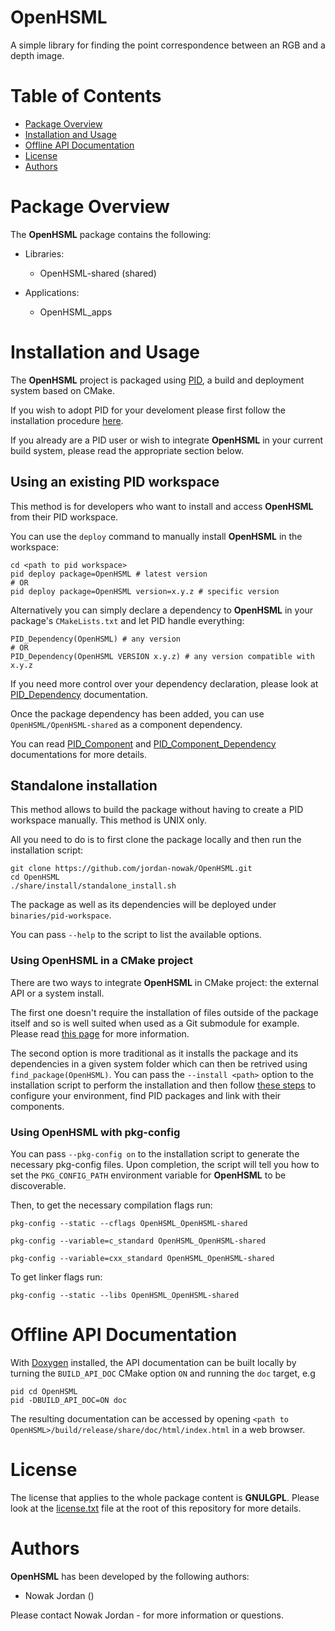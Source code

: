 
OpenHSML
==============

A simple library for finding the point correspondence between an RGB and a depth image.

# Table of Contents
 - [Package Overview](#package-overview)
 - [Installation and Usage](#installation-and-usage)
 - [Offline API Documentation](#offline-api-documentation)
 - [License](#license)
 - [Authors](#authors)




Package Overview
================

The **OpenHSML** package contains the following:

 * Libraries:

   * OpenHSML-shared (shared)

 * Applications:

   * OpenHSML_apps


Installation and Usage
======================

The **OpenHSML** project is packaged using [PID](http://pid.lirmm.net), a build and deployment system based on CMake.

If you wish to adopt PID for your develoment please first follow the installation procedure [here](http://pid.lirmm.net/pid-framework/pages/install.html).

If you already are a PID user or wish to integrate **OpenHSML** in your current build system, please read the appropriate section below.


## Using an existing PID workspace

This method is for developers who want to install and access **OpenHSML** from their PID workspace.

You can use the `deploy` command to manually install **OpenHSML** in the workspace:
```
cd <path to pid workspace>
pid deploy package=OpenHSML # latest version
# OR
pid deploy package=OpenHSML version=x.y.z # specific version
```
Alternatively you can simply declare a dependency to **OpenHSML** in your package's `CMakeLists.txt` and let PID handle everything:
```
PID_Dependency(OpenHSML) # any version
# OR
PID_Dependency(OpenHSML VERSION x.y.z) # any version compatible with x.y.z
```

If you need more control over your dependency declaration, please look at [PID_Dependency](https://pid.lirmm.net/pid-framework/assets/apidoc/html/pages/Package_API.html#pid-dependency) documentation.

Once the package dependency has been added, you can use `OpenHSML/OpenHSML-shared` as a component dependency.

You can read [PID_Component](https://pid.lirmm.net/pid-framework/assets/apidoc/html/pages/Package_API.html#pid-component) and [PID_Component_Dependency](https://pid.lirmm.net/pid-framework/assets/apidoc/html/pages/Package_API.html#pid-component-dependency) documentations for more details.
## Standalone installation

This method allows to build the package without having to create a PID workspace manually. This method is UNIX only.

All you need to do is to first clone the package locally and then run the installation script:
 ```
git clone https://github.com/jordan-nowak/OpenHSML.git
cd OpenHSML
./share/install/standalone_install.sh
```
The package as well as its dependencies will be deployed under `binaries/pid-workspace`.

You can pass `--help` to the script to list the available options.

### Using **OpenHSML** in a CMake project
There are two ways to integrate **OpenHSML** in CMake project: the external API or a system install.

The first one doesn't require the installation of files outside of the package itself and so is well suited when used as a Git submodule for example.
Please read [this page](https://pid.lirmm.net/pid-framework/pages/external_API_tutorial.html#using-cmake) for more information.

The second option is more traditional as it installs the package and its dependencies in a given system folder which can then be retrived using `find_package(OpenHSML)`.
You can pass the `--install <path>` option to the installation script to perform the installation and then follow [these steps](https://pid.lirmm.net/pid-framework/pages/external_API_tutorial.html#third-step--extra-system-configuration-required) to configure your environment, find PID packages and link with their components.
### Using **OpenHSML** with pkg-config
You can pass `--pkg-config on` to the installation script to generate the necessary pkg-config files.
Upon completion, the script will tell you how to set the `PKG_CONFIG_PATH` environment variable for **OpenHSML** to be discoverable.

Then, to get the necessary compilation flags run:

```
pkg-config --static --cflags OpenHSML_OpenHSML-shared
```

```
pkg-config --variable=c_standard OpenHSML_OpenHSML-shared
```

```
pkg-config --variable=cxx_standard OpenHSML_OpenHSML-shared
```

To get linker flags run:

```
pkg-config --static --libs OpenHSML_OpenHSML-shared
```




Offline API Documentation
=========================

With [Doxygen](https://www.doxygen.nl) installed, the API documentation can be built locally by turning the `BUILD_API_DOC` CMake option `ON` and running the `doc` target, e.g
```
pid cd OpenHSML
pid -DBUILD_API_DOC=ON doc
```
The resulting documentation can be accessed by opening `<path to OpenHSML>/build/release/share/doc/html/index.html` in a web browser.

License
=======

The license that applies to the whole package content is **GNULGPL**. Please look at the [license.txt](./license.txt) file at the root of this repository for more details.

Authors
=======

**OpenHSML** has been developed by the following authors: 
+ Nowak Jordan ()

Please contact Nowak Jordan -  for more information or questions.
